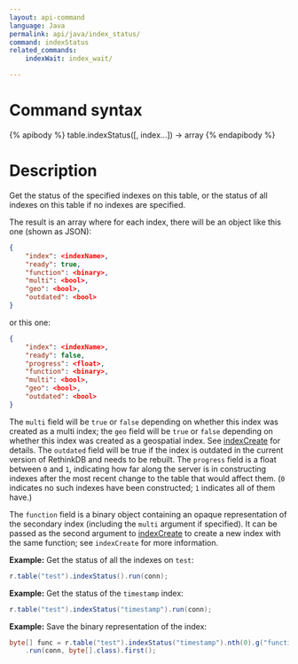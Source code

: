 ```yaml
---
layout: api-command
language: Java
permalink: api/java/index_status/
command: indexStatus
related_commands:
    indexWait: index_wait/

---
```


# Command syntax #

{% apibody %}
table.indexStatus([, index...]) &rarr; array
{% endapibody %}

# Description #

Get the status of the specified indexes on this table, or the status
of all indexes on this table if no indexes are specified.

The result is an array where for each index, there will be an object like this one (shown as JSON):

```json
{
    "index": <indexName>,
    "ready": true,
    "function": <binary>,
    "multi": <bool>,
    "geo": <bool>,
    "outdated": <bool>
}
```

or this one:

```json
{
    "index": <indexName>,
    "ready": false,
    "progress": <float>,
    "function": <binary>,
    "multi": <bool>,
    "geo": <bool>,
    "outdated": <bool>
}
```

The `multi` field will be `true` or `false` depending on whether this index was created as a multi index; the `geo` field will be `true` or `false` depending on whether this index was created as a geospatial index. See [indexCreate](/api/java/index_create/) for details. The `outdated` field will be true if the index is outdated in the current version of RethinkDB and needs to be rebuilt. The `progress` field is a float between `0` and `1`, indicating how far along the server is in constructing indexes after the most recent change to the table that would affect them. (`0` indicates no such indexes have been constructed; `1` indicates all of them have.)

The `function` field is a binary object containing an opaque representation of the secondary index (including the `multi` argument if specified). It can be passed as the second argument to [indexCreate](/api/java/index_create/) to create a new index with the same function; see `indexCreate` for more information.

__Example:__ Get the status of all the indexes on `test`:

```java
r.table("test").indexStatus().run(conn);
```

__Example:__ Get the status of the `timestamp` index:

```java
r.table("test").indexStatus("timestamp").run(conn);
```

__Example:__ Save the binary representation of the index:

```java
byte[] func = r.table("test").indexStatus("timestamp").nth(0).g("function")
    .run(conn, byte[].class).first();

```
